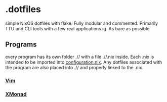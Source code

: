 # .dotfiles
simple NixOS dotfiles with flake. Fully modular and commented. Primarily TTU and CLI tools with a few real applications ig. As bare as possible
## Programs
every program has its own folder ./<name>/ with a file ./<name>/<name>.nix inside. Each <name>.nix is intended to be imported into [configuration.nix](configuration.nix). Any dotfiles associated with the program are also placed into ./<name>/ and properly linked to the <name>.nix. 
### [Vim](./vim/vim.nix)

### [XMonad](./xmonad/xmonad.nix)

